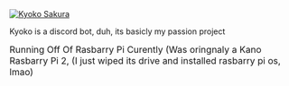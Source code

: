 <a href="https://top.gg/bot/853396288162103307">
  <img src="https://top.gg/api/widget/853396288162103307.svg" alt="Kyoko Sakura" />
  </a> 
             
              
<p> Kyoko is a discord bot, duh, its basicly my passion project</p>

<font size=3> Running Off Of Rasbarry Pi Curently (Was oringnaly a Kano Rasbarry Pi 2, (I just wiped its drive and installed rasbarry pi os, lmao) </font>

